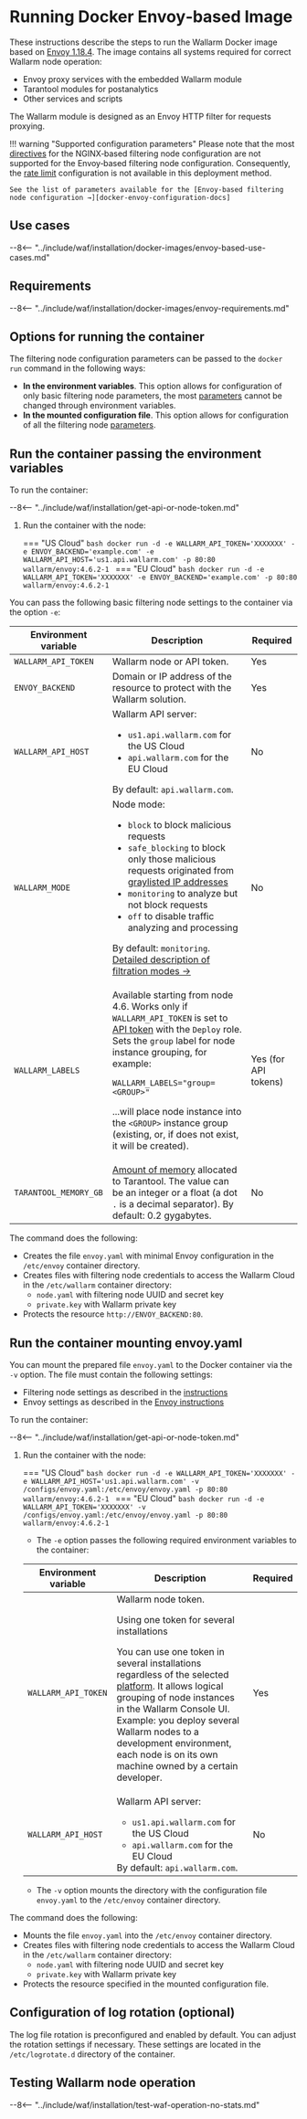 [versioning-policy]:                ../../../updating-migrating/versioning-policy.md#version-list
[ptrav-attack-docs]:                ../../../attacks-vulns-list.md#path-traversal
[attacks-in-ui-image]:              ../../../images/admin-guides/test-attacks-quickstart.png
[wallarm-token-types]:              ../../../user-guides/nodes/nodes.md#api-and-node-tokens-for-node-creation
[nginx-directives-docs]:            ../../configure-parameters-en.md
[docker-envoy-configuration-docs]:  ../../configuration-guides/envoy/fine-tuning.md
[graylist-docs]:                    ../../../user-guides/ip-lists/graylist.md
[wallarm-mode-docs]:                ../../configure-wallarm-mode.md
[api-tokens-docs]:                  ../../../user-guides/settings/api-tokens.md
[allocate-resources-for-wallarm-docs]: ../../configuration-guides/allocate-resources-for-node.md
[supported-deployments]:            ../../../installation/supported-deployment-options.md
[ip-lists-docs]:                    ../../../user-guides/ip-lists/overview.md
[rate-limit-docs]:                  ../../../user-guides/rules/rate-limiting.md

# Running Docker Envoy‑based Image

These instructions describe the steps to run the Wallarm Docker image based on [Envoy 1.18.4](https://www.envoyproxy.io/docs/envoy/latest/version_history/v1.18.4). The image contains all systems required for correct Wallarm node operation:

* Envoy proxy services with the embedded Wallarm module
* Tarantool modules for postanalytics
* Other services and scripts

The Wallarm module is designed as an Envoy HTTP filter for requests proxying.

!!! warning "Supported configuration parameters"
    Please note that the most [directives][nginx-directives-docs] for the NGINX‑based filtering node configuration are not supported for the Envoy‑based filtering node configuration. Consequently, the [rate limit][rate-limit-docs] configuration is not available in this deployment method.
    
    See the list of parameters available for the [Envoy‑based filtering node configuration →][docker-envoy-configuration-docs]

## Use cases

--8<-- "../include/waf/installation/docker-images/envoy-based-use-cases.md"

## Requirements

--8<-- "../include/waf/installation/docker-images/envoy-requirements.md"

## Options for running the container

The filtering node configuration parameters can be passed to the `docker run` command in the following ways:

* **In the environment variables**. This option allows for configuration of only basic filtering node parameters, the most [parameters][docker-envoy-configuration-docs] cannot be changed through environment variables.
* **In the mounted configuration file**. This option allows for configuration of all the filtering node [parameters][docker-envoy-configuration-docs].

## Run the container passing the environment variables

To run the container:

--8<-- "../include/waf/installation/get-api-or-node-token.md"

1. Run the container with the node:

    === "US Cloud"
        ```bash
        docker run -d -e WALLARM_API_TOKEN='XXXXXXX' -e ENVOY_BACKEND='example.com' -e WALLARM_API_HOST='us1.api.wallarm.com' -p 80:80 wallarm/envoy:4.6.2-1
        ```
    === "EU Cloud"
        ```bash
        docker run -d -e WALLARM_API_TOKEN='XXXXXXX' -e ENVOY_BACKEND='example.com' -p 80:80 wallarm/envoy:4.6.2-1
        ```

You can pass the following basic filtering node settings to the container via the option `-e`:

Environment variable | Description| Required
--- | ---- | ----
`WALLARM_API_TOKEN` | Wallarm node or API token. | Yes
`ENVOY_BACKEND` | Domain or IP address of the resource to protect with the Wallarm solution. | Yes
`WALLARM_API_HOST` | Wallarm API server:<ul><li>`us1.api.wallarm.com` for the US Cloud</li><li>`api.wallarm.com` for the EU Cloud</li></ul>By default: `api.wallarm.com`. | No
`WALLARM_MODE` | Node mode:<ul><li>`block` to block malicious requests</li><li>`safe_blocking` to block only those malicious requests originated from [graylisted IP addresses][graylist-docs]</li><li>`monitoring` to analyze but not block requests</li><li>`off` to disable traffic analyzing and processing</li></ul>By default: `monitoring`.<br>[Detailed description of filtration modes →][wallarm-mode-docs] | No
`WALLARM_LABELS` | <p>Available starting from node 4.6. Works only if `WALLARM_API_TOKEN` is set to [API token][api-tokens-docs] with the `Deploy` role. Sets the `group` label for node instance grouping, for example:</p> <p>`WALLARM_LABELS="group=<GROUP>"`</p> <p>...will place node instance into the `<GROUP>` instance group (existing, or, if does not exist, it will be created).</p> | Yes (for API tokens)
`TARANTOOL_MEMORY_GB` | [Amount of memory][allocate-resources-for-wallarm-docs] allocated to Tarantool. The value can be an integer or a float (a dot <code>.</code> is a decimal separator). By default: 0.2 gygabytes. | No

The command does the following:

* Creates the file `envoy.yaml` with minimal Envoy configuration in the `/etc/envoy` container directory.
* Creates files with filtering node credentials to access the Wallarm Cloud in the `/etc/wallarm` container directory:
    * `node.yaml` with filtering node UUID and secret key
    * `private.key` with Wallarm private key
* Protects the resource `http://ENVOY_BACKEND:80`.

## Run the container mounting envoy.yaml

You can mount the prepared file `envoy.yaml` to the Docker container via the `-v` option. The file must contain the following settings:

* Filtering node settings as described in the [instructions][docker-envoy-configuration-docs]
* Envoy settings as described in the [Envoy instructions](https://www.envoyproxy.io/docs/envoy/v1.15.0/configuration/overview/overview)

To run the container:

--8<-- "../include/waf/installation/get-api-or-node-token.md"

1. Run the container with the node:

    === "US Cloud"
        ```bash
        docker run -d -e WALLARM_API_TOKEN='XXXXXXX' -e WALLARM_API_HOST='us1.api.wallarm.com' -v /configs/envoy.yaml:/etc/envoy/envoy.yaml -p 80:80 wallarm/envoy:4.6.2-1
        ```
    === "EU Cloud"
        ```bash
        docker run -d -e WALLARM_API_TOKEN='XXXXXXX' -v /configs/envoy.yaml:/etc/envoy/envoy.yaml -p 80:80 wallarm/envoy:4.6.2-1
        ```

    * The `-e` option passes the following required environment variables to the container:

    Environment variable | Description| Required
    --- | ---- | ----
    `WALLARM_API_TOKEN` | Wallarm node token.<br><div class="admonition info"> <p class="admonition-title">Using one token for several installations</p> <p>You can use one token in several installations regardless of the selected [platform][supported-deployments]. It allows logical grouping of node instances in the Wallarm Console UI. Example: you deploy several Wallarm nodes to a development environment, each node is on its own machine owned by a certain developer.</p></div> | Yes
    `WALLARM_API_HOST` | Wallarm API server:<ul><li>`us1.api.wallarm.com` for the US Cloud</li><li>`api.wallarm.com` for the EU Cloud</li></ul>By default: `api.wallarm.com`. | No

    * The `-v` option mounts the directory with the configuration file `envoy.yaml` to the `/etc/envoy` container directory.

The command does the following:

* Mounts the file `envoy.yaml` into the `/etc/envoy` container directory.
* Creates files with filtering node credentials to access the Wallarm Cloud in the `/etc/wallarm` container directory:
    * `node.yaml` with filtering node UUID and secret key
    * `private.key` with Wallarm private key
* Protects the resource specified in the mounted configuration file.

## Configuration of log rotation (optional)

The log file rotation is preconfigured and enabled by default. You can adjust the rotation settings if necessary. These settings are located in the `/etc/logrotate.d` directory of the container.

## Testing Wallarm node operation

--8<-- "../include/waf/installation/test-waf-operation-no-stats.md"
